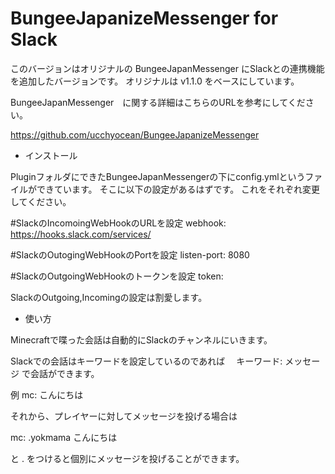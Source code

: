 BungeeJapanizeMessenger for Slack
========================

このバージョンはオリジナルの BungeeJapanMessenger にSlackとの連携機能を追加したバージョンです。
オリジナルは v1.1.0 をベースにしています。

BungeeJapanMessenger　に関する詳細はこちらのURLを参考にしてください。

https://github.com/ucchyocean/BungeeJapanizeMessenger


* インストール

PluginフォルダにできたBungeeJapanMessengerの下にconfig.ymlというファイルができています。
そこに以下の設定があるはずです。
これをそれぞれ変更してください。

#SlackのIncomoingWebHookのURLを設定
webhook: https://hooks.slack.com/services/

#SlackのOutogingWebHookのPortを設定
listen-port: 8080

#SlackのOutgoingWebHookのトークンを設定
token: <Please set the outgoing token>

SlackのOutgoing,Incomingの設定は割愛します。

* 使い方

Minecraftで喋った会話は自動的にSlackのチャンネルにいきます。

Slackでの会話はキーワードを設定しているのであれば　
キーワード: メッセージ
で会話ができます。

例
mc: こんにちは

それから、プレイヤーに対してメッセージを投げる場合は

mc: .yokmama こんにちは

と . をつけると個別にメッセージを投げることができます。